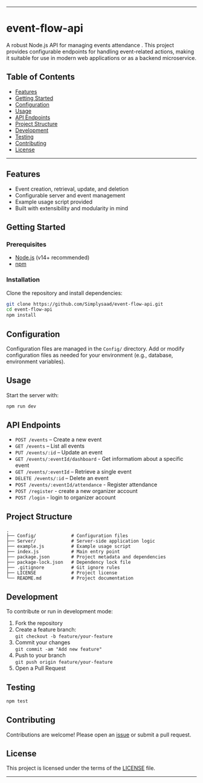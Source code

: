 
---

# event-flow-api

A robust Node.js API for managing events attendance . This project provides configurable endpoints for handling event-related actions, making it suitable for use in modern web applications or as a backend microservice.

## Table of Contents

- [Features](#features)
- [Getting Started](#getting-started)
- [Configuration](#configuration)
- [Usage](#usage)
- [API Endpoints](#api-endpoints)
- [Project Structure](#project-structure)
- [Development](#development)
- [Testing](#testing)
- [Contributing](#contributing)
- [License](#license)

---

## Features

- Event creation, retrieval, update, and deletion
- Configurable server and event management
- Example usage script provided
- Built with extensibility and modularity in mind

## Getting Started

### Prerequisites

- [Node.js](https://nodejs.org/) (v14+ recommended)
- [npm](https://www.npmjs.com/)

### Installation

Clone the repository and install dependencies:

```bash
git clone https://github.com/Simplysaad/event-flow-api.git
cd event-flow-api
npm install
```

## Configuration

Configuration files are managed in the `Config/` directory. Add or modify configuration files as needed for your environment (e.g., database, environment variables).

## Usage

Start the server with:

```bash
npm run dev
```

## API Endpoints

- `POST /events` – Create a new event
- `GET /events` – List all events
- `PUT /events/:id` – Update an event
- `GET /events/:eventId/dashboard` - Get informatiom about a specific event
- `GET /events/:eventId` – Retrieve a single event
- `DELETE /events/:id` – Delete an event
- `POST /events/:eventId/attendance` - Register attendance
- `POST /register` - create a new organizer account
- `POST /login` - login to organizer account

## Project Structure

```
.
├── Config/             # Configuration files
├── Server/             # Server-side application logic
├── example.js          # Example usage script
├── index.js            # Main entry point
├── package.json        # Project metadata and dependencies
├── package-lock.json   # Dependency lock file
├── .gitignore          # Git ignore rules
├── LICENSE             # Project license
└── README.md           # Project documentation
```

## Development

To contribute or run in development mode:

1. Fork the repository
2. Create a feature branch:  
   `git checkout -b feature/your-feature`
3. Commit your changes  
   `git commit -am "Add new feature"`
4. Push to your branch  
   `git push origin feature/your-feature`
5. Open a Pull Request

## Testing

```bash
npm test
```

## Contributing

Contributions are welcome! Please open an [issue](http://github.com/simplysaad/issues "issues") or submit a pull request.

## License

This project is licensed under the terms of the [LICENSE](./LICENSE) file.

---